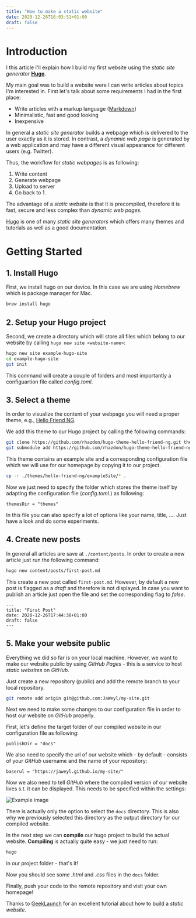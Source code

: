 ```yaml
---
title: "How to make a static website"
date: 2020-12-26T16:03:51+01:00
draft: false
---
```


# Introduction

I this article I'll explain how I build my first website using the *static site generator* [**Hugo**](https://gohugo.io).

My main goal was to build a website were I can write articles about topics I'm interested in. First let's talk about some requirements I had in the first place:

- Write articles with a markup language ([Markdown](https://en.wikipedia.org/wiki/Markdown))
- Minimalistic, fast and good looking
- Inexpensive

In general a *static site generator* builds a webpage which is delivered to the user exactly as it is stored. In contrast, a *dynamic web page* is generated by a web application and may have a different visual appearance for different users (e.g. Twitter).

Thus, the workflow for *static webpages* is as following:
1. Write content
2. Generate webpage
3. Upload to server
4. Go back to 1.


The advantage of a *static website* is that it is precompiled, therefore it is fast, secure and less complex than *dynamic web pages*.

[Hugo](https://gohugo.io) is one of many  *static site generators* which offers many themes and tutorials as well as a good documentation.

# Getting Started

## 1. Install Hugo
First, we install hugo on our device. In this case we are using *Homebrew* which is package manager for Mac.
```bash
brew install hugo
```

## 2. Setup your Hugo project
Second, we create a directory which will store all files which belong to our website by calling ```hugo new site <website-name>```:
```bash
hugo new site example-hugo-site
cd example-hugo-site
git init
```

This command will create a couple of folders and most importantly a configuartion file called *config.toml*.

## 3. Select a theme
In order to visualize the content of your webpage you will need a proper theme, e.g., [Hello Friend NG](https://github.com/rhazdon/hugo-theme-hello-friend-ng.git).

We add this theme to our Hugo project by calling the following commands:
```bash
git clone https://github.com/rhazdon/hugo-theme-hello-friend-ng.git themes/hello-friend-ng
git submodule add https://github.com/rhazdon/hugo-theme-hello-friend-ng.git themes/hello-friend-ng
```

This theme contains an example site and a corresponding configuration file which we will use for our homepage by copying it to our project.
```bash
cp -r ./themes/hello-friend-ng/exampleSite/* .
```

Now we just need to specify the folder which stores the theme itself by adapting the configuration file (*config.toml*.) as following:
```config
themesDir = "themes"
```

In this file you can also specify a lot of options like your name, title, .... Just have a look and do some experiments.

## 4. Create new posts
In general all articles are save at ```./content/posts```. In order to create a new article just run the following command:
```bash
hugo new content/posts/first-post.md
```

This create a new post called ```first-post.md```. However, by default a new post is flagged as a *draft* and therefore is not displayed. In case you want to publish an article just open the file and set the corresponding flag to *false*.
```config
---
title: "First Post"
date: 2020-12-26T17:44:38+01:00
draft: false
---
```

## 5. Make your website public
Everything we did so far is on your local machine. However, we want to make our website public by using 
*GitHub Pages* - this is a service to host *static websites* on *GitHub*.

Just create a new repository (public) and add the remote branch to your local repository.
```bash
git remote add origin git@github.com:JaWeyl/my-site.git
```

Next we need to make some changes to our configuration file in order to host our website on *GitHub* properly.

First, let's define the target folder of our compiled website in our configuration file as following:
```config
publishDir = "docs"
```

We also need to specify the url of our website which - by default - consists of your *GitHub* username and the name of your repository:
```config
baserul = "https://jaweyl.github.io/my-site/"
```

Now we also need to tell *GitHub* where the compiled version of our website lives s.t. it can be displayed.
This needs to be specified within the settings:

![Example image](/media/images/github-pages-settings.png)

There is actually only the option to select the ```docs``` directory. This is also why we previously selected this directory as the output directory for our compiled website.

In the next step we can **compile** our hugo project to build the actual website. 
**Compiling** is actually quite easy - we just need to run:
```bash
hugo
```
in our project folder - that's it!

Now you should see some *.html* and *.css* files in the ```docs``` folder.

Finally, push your code to the remote repository and visit your own homepage!

Thanks to [GeekLaunch](https://www.youtube.com/watch?v=3wkR8GyDODs) for an excellent tutorial about how to build a *static website*.